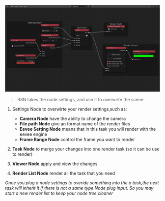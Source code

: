 <!-- panels:start -->

<!-- div:left-panel -->

<img src="media/img/howitwork.png" width=960px;  alt=""/>

<!-- div:right-panel -->
> RSN takes the node settings, and use it to overwrite the scene

1. Settings Node to overwirte your render settings,such as:

    + **Camera Node** have the ability to change the camera
    + **File path Node** give an format name of the render files
    + **Eevee Setting Node** means that in this task you will render with the eevee engine
    + **Frame Range Node** control the frame you want to render

2. **Task Node** to merge your changes into one render task (so it can be use to render)

3. **Viewer Node**  apply and view the changes

4. **Render List Node**  render all the task that you need

*Once you plug a node settings to overide something into the a task,the next task will inherit it if there is not a same
type Node plug input. So you may start a new render list to keep your node tree cleaner*

<!-- panels:end -->



